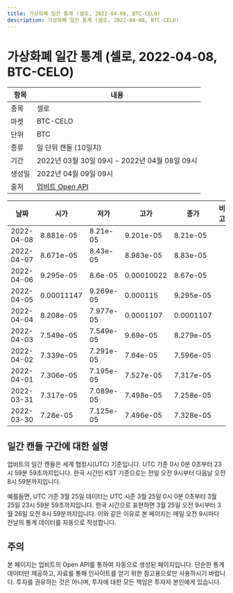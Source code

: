 ```yaml
---
title: 가상화폐 일간 통계 (셀로, 2022-04-08, BTC-CELO)
description: 가상화폐 일간 통계 (셀로, 2022-04-08, BTC-CELO)
---
```



가상화폐 일간 통계 (셀로, 2022-04-08, BTC-CELO)
===

|항목|내용|
|--|--|
|종목|셀로|
|마켓|BTC-CELO|
|단위|BTC|
|종류|일 단위 캔들 (10일치)|
|기간|2022년 03월 30일 09시 - 2022년 04월 08일 09시|
|생성일|2022년 04월 09일 09시|
|출처|[업비트 Open API](https://docs.upbit.com)|


|날짜|시가|저가|고가|종가|비고|
|--|--|--|--|--|--|
|2022-04-08|8.881e-05|8.21e-05|9.201e-05|8.21e-05|    |
|2022-04-07|8.671e-05|8.43e-05|8.983e-05|8.83e-05|    |
|2022-04-06|9.295e-05|8.6e-05|0.00010022|8.67e-05|    |
|2022-04-05|0.00011147|9.269e-05|0.000115|9.295e-05|    |
|2022-04-04|8.208e-05|7.977e-05|0.0001107|0.0001107|    |
|2022-04-03|7.549e-05|7.549e-05|9.69e-05|8.279e-05|    |
|2022-04-02|7.339e-05|7.291e-05|7.64e-05|7.596e-05|    |
|2022-04-01|7.306e-05|7.195e-05|7.527e-05|7.317e-05|    |
|2022-03-31|7.317e-05|7.089e-05|7.498e-05|7.258e-05|    |
|2022-03-30|7.28e-05|7.125e-05|7.496e-05|7.328e-05|    |


일간 캔들 구간에 대한 설명
---


업비트의 일간 캔들은 세계 협정시(UTC) 기준입니다. 
UTC 기준 0시 0분 0초부터 23시 59분 59초까지입니다. 
한국 시간인 KST 기준으로는 전일 오전 9시부터 다음날 오전 8시 59분까지입니다. 


예를들면, UTC 기준 3월 25일 데이터는 UTC 시준 3월 25일 0시 0분 0초부터 3월 25일 23시 59분 59초까지입니다. 
한국 시간으로 표현하면 3월 25일 오전 9시부터 3월 26일 오전 8시 59분까지입니다. 
이와 같은 이유로 본 페이지는 매일 오전 9시마다 전날의 통계 데이터를 자동으로 작성합니다. 


주의
---


본 페이지는 업비트의 Open API를 통하여 자동으로 생성된 페이지입니다. 
단순한 통계 데이터만 제공하고, 자료를 통해 인사이트를 얻기 위한 참고용으로만 사용하시기 바랍니다. 
투자를 권유하는 것은 아니며, 투자에 대한 모든 책임은 투자자 본인에게 있습니다. 
